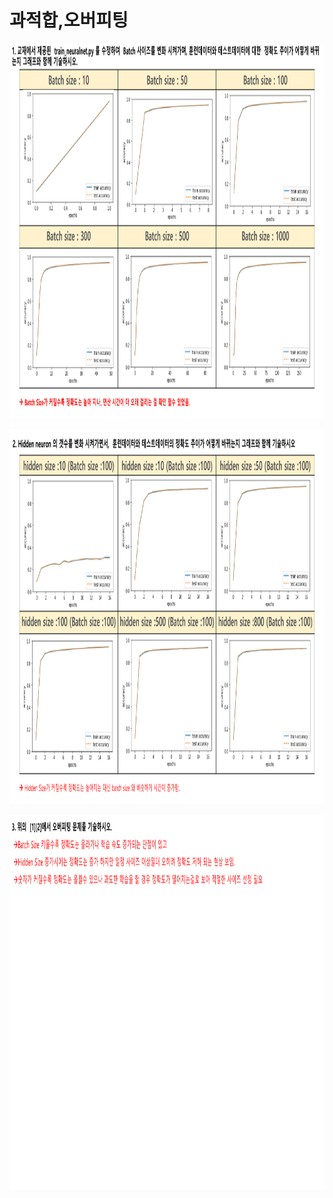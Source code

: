 # **과적합,오버피팅** 

<p align="left" margin=100>  <img src="https://github.com/kjj3436/industrial-AI/blob/master/images/2021-04-28과적합,오버피팅1.png"  width="900" height="600"> </p>
<p align="left" margin=100>  <img src="https://github.com/kjj3436/industrial-AI/blob/master/images/2021-04-28과적합,오버피팅2.png"  width="900" height="600"> </p>
<p align="left" margin=100>  <img src="https://github.com/kjj3436/industrial-AI/blob/master/images/2021-04-28과적합,오버피팅3.png"  width="900" height="600"> </p>
